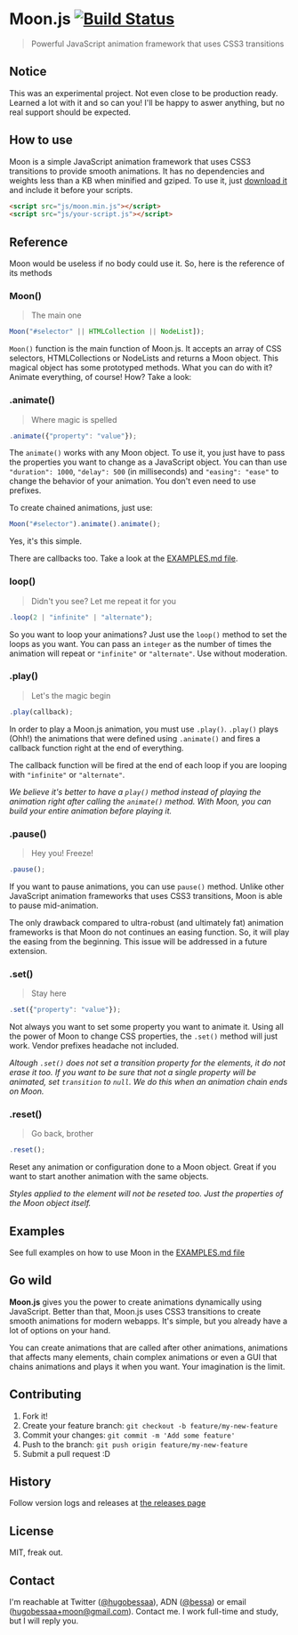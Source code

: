 Moon.js [![Build Status](https://travis-ci.org/hugobessaa/moon.png?branch=master)](https://travis-ci.org/hugobessaa/moon)
====
> Powerful JavaScript animation framework that uses CSS3 transitions

## Notice

This was an experimental project. Not even close to be production ready. Learned a lot with it and so can you! I'll be happy to aswer anything, but no real support should be expected.

## How to use

Moon is a simple JavaScript animation framework that uses CSS3 transitions to provide smooth animations. It has no dependencies and weights less than a KB when minified and gziped. To use it, just [download it](https://raw.github.com/hugobessaa/moon/master/lib/moon.min.js) and include it before your scripts.

```html
<script src="js/moon.min.js"></script>
<script src="js/your-script.js"></script>
```

## Reference
Moon would be useless if no body could use it. So, here is the reference of its methods

### Moon()
> The main one

```javascript
Moon("#selector" || HTMLCollection || NodeList]);
```
`Moon()` function is the main function of Moon.js. It accepts an array of CSS selectors, HTMLCollections or NodeLists and returns a Moon object. This magical object has some prototyped methods. What you can do with it? Animate everything, of course! How? Take a look:

### .animate()
> Where magic is spelled

```javascript
.animate({"property": "value"});
```

The `animate()` works with any Moon object. To use it, you just have to pass the properties you want to change as a JavaScript object. You can than use `"duration": 1000`, `"delay": 500` (in milliseconds) and `"easing": "ease"` to change the behavior of your animation. You don't even need to use prefixes.

To create chained animations, just use:
```javascript
Moon("#selector").animate().animate();
```

Yes, it's this simple.

There are callbacks too. Take a look at the [EXAMPLES.md file](https://github.com/hugobessaa/moon/blob/master/EXAMPLES.md).

### loop()
> Didn't you see? Let me repeat it for you

```javascript
.loop(2 | "infinite" | "alternate");
```

So you want to loop your animations? Just use the `loop()` method to set the loops as you want. You can pass an `integer` as the number of times the animation will repeat or `"infinite"` or `"alternate"`. Use without moderation.

### .play()
> Let's the magic begin

```javascript
.play(callback);
```

In order to play a Moon.js animation, you must use `.play()`. `.play()` plays (Ohh!) the animations that were defined using `.animate()` and fires a callback function right at the end of everything.

The callback function will be fired at the end of each loop if you are looping with `"infinite"` or `"alternate"`.

*We believe it's better to have a `play()` method instead of playing the animation right after calling the `animate()` method. With Moon, you can build your entire animation before playing it.*

### .pause()
> Hey you! Freeze!

```javascript
.pause();
```

If you want to pause animations, you can use `pause()` method. Unlike other JavaScript animation frameworks that uses CSS3 transitions, Moon is able to pause mid-animation.

The only drawback compared to ultra-robust (and ultimately fat) animation frameworks is that Moon do not continues an easing function. So, it will play the easing from the beginning. This issue will be addressed in a future extension.

### .set()
> Stay here

```javascript
.set({"property": "value"});
```

Not always you want to set some property you want to animate it. Using all the power of Moon to change CSS properties, the `.set()` method will just work. Vendor prefixes headache not included.

*Altough `.set()` does not set a transition property for the elements, it do not erase it too. If you want to be sure that not a single property will be animated, set `transition` to `null`. We do this when an animation chain ends on Moon.*

### .reset()
> Go back, brother

```javascript
.reset();
```

Reset any animation or configuration done to a Moon object. Great if you want to start another animation with the same objects.

*Styles applied to the element will not be reseted too. Just the properties of the Moon object itself.*

## Examples
See full examples on how to use Moon in the [EXAMPLES.md file](https://github.com/hugobessaa/moon/blob/master/EXAMPLES.md)
    

## Go wild
**Moon.js** gives you the power to create animations dynamically using JavaScript. Better than that, Moon.js uses CSS3 transitions to create smooth animations for modern webapps. It's simple, but you already have a lot of options on your hand.

You can create animations that are called after other animations, animations that affects many elements, chain complex animations or even a GUI that chains animations and plays it when you want. Your imagination is the limit.

## Contributing

1. Fork it!
2. Create your feature branch: `git checkout -b feature/my-new-feature`
3. Commit your changes: `git commit -m 'Add some feature'`
4. Push to the branch: `git push origin feature/my-new-feature`
5. Submit a pull request :D

## History
Follow version logs and releases at [the releases page](https://github.com/hugobessaa/moon/releases)

## License

MIT, freak out.

## Contact

I'm reachable at Twitter ([@hugobessaa](https://twitter.com/hugobessaa)), ADN ([@bessa](https://alpha.app.net/bessa)) or email ([hugobessaa+moon@gmail.com](mailto:hugobessaa+moon@gmail.com)). Contact me. I work full-time and study, but I will reply you.
